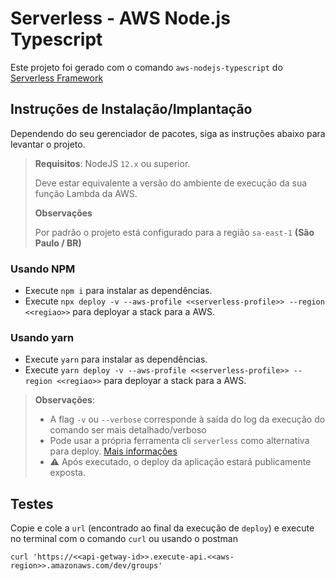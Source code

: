# Serverless - AWS Node.js Typescript

Este projeto foi gerado com o comando `aws-nodejs-typescript` do [Serverless Framework](https://www.serverless.com/)

## Instruções de Instalação/Implantação

Dependendo do seu gerenciador de pacotes, siga as instruções abaixo para levantar o projeto.

> **Requisitos**: NodeJS `12.x` ou superior. 
>
> Deve estar equivalente a versão do ambiente de execução da sua função Lambda da AWS.
>
> **Observações**
>
> Por padrão o projeto está configurado para a região `sa-east-1` **(São Paulo / BR)**

### Usando NPM
 - Execute `npm i` para instalar as dependências.
 - Execute `npx deploy -v --aws-profile <<serverless-profile>> --region <<regiao>>` para deployar a stack para a AWS.

### Usando yarn
 - Execute `yarn` para instalar as dependências.
 - Execute `yarn deploy -v --aws-profile <<serverless-profile>> --region <<regiao>>` para deployar a stack para a AWS.

> **Observações**:
> - A flag `-v` ou `--verbose` corresponde à saída do log da execução do comando ser mais detalhado/verboso
> - Pode usar a própria ferramenta cli `serverless` como alternativa para deploy. [Mais informações](https://www.serverless.com/framework/docs/getting-started/)
> - :warning: Após executado, o deploy da aplicação estará publicamente exposta.
## Testes

Copie e cole a `url` (encontrado ao final da execução de `deploy`) e execute no terminal com o comando `curl` ou usando o postman

```
curl 'https://<<api-getway-id>>.execute-api.<<aws-region>>.amazonaws.com/dev/groups'
```
